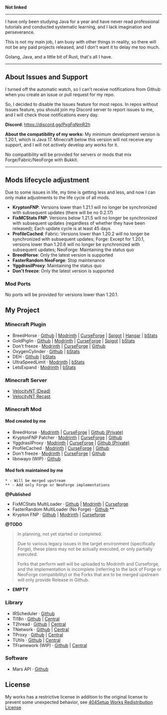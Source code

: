 **Not linked**

---

I have only been studying Java for a year and have never read professional tutorials and conducted systematic learning, and I lack imagination and perseverance.

This is not my main job, I am busy with other things in reality, so there will not be any paid projects released, and I don't want it to delay me too much.

Golang, Java, and a little bit of Rust, that's all I have.

---

## About Issues and Support

I turned off the automatic watch, so I can't receive notifications from Github when you create an issue or pull request for my repo. 

So, I decided to disable the Issues feature for most repos. In repos without Issues feature, you should join my Discord server to report issues to me, and I will check those notifications every day.

**Discord**: https://discord.gg/PxgFqNmR2h

**About the compatibility of my works:**
My minimum development version is 1.20.1, which is Java 17. Minecraft below this version will not receive any support, and I will not actively develop any works for it.

No compatibility will be provided for servers or mods that mix Forge/Fabric/NeoForge with Bukkit.

---


## Mods lifecycle adjustment
Due to some issues in life, my time is getting less and less, and now I can only make adjustments to the life cycle of all mods.

- **KryptonFNP**: Versions lower than 1.21.1 will no longer be synchronized with subsequent updates (there will be no 0.2.17)
- **FixMCStats FNP**: Versions below 1.21.5 will no longer be synchronized with subsequent updates (regardless of whether they have been released); Each update cycle is at least 45 days.
- **ProfileCached**:  Fabric: Versions lower than 1.20.2 will no longer be synchronized with subsequent updates; Forge: Except for 1.20.1, versions lower than 1.20.6 will no longer be synchronized with subsequent updates; NeoForge: Maintaining the status quo
- **BreedHorse**: Only the latest version is supported
- **FasterRandom NeoForge**: Stop maintenance
- **YggdrasilProxy**: Maintaining the status quo
- **Don't freeze**: Only the latest version is supported

### Mod Ports
No ports will be provided for versions lower than 1.20.1.

## My Project

### Minecraft Plugin
- BreedHorse · [Github](https://github.com/404Setup/BreedHorse) | [Modrinth](https://modrinth.com/plugin/breedhorse) | [CurseForge](https://www.curseforge.com/minecraft/bukkit-plugins/breedhorse) | [Spigot](https://www.spigotmc.org/resources/breedhorse.118704/) | [Hangar](https://hangar.papermc.io/Goal/BreedHorse) | [bStats](https://bstats.org/plugin/bukkit/BreedHorse/24077)
- GoldPiglin · [Github](https://github.com/404Setup/GoldPiglin) | [Modrinth](https://modrinth.com/plugin/goldpiglin) | [CurseForge](https://www.curseforge.com/minecraft/bukkit-plugins/goldpiglin) | [Spigot](https://www.spigotmc.org/resources/goldpiglin.120819/) | [bStats](https://bstats.org/plugin/bukkit/GoldPiglin/23906)
- Don't freeze · [Modrinth](https://modrinth.com/mod/dont-freeze) | [CurseForge](https://www.curseforge.com/minecraft/bukkit-plugins/dont-freeze) | [Github](https://github.com/404Setup/DontFreeze)
- OxygenCylinder · [Github](https://github.com/404Setup/OxygenCylinder) | [bStats](https://bstats.org/plugin/bukkit/OxygenCylinder/24165)
- DEH · [Github](https://github.com/404Setup/deh) | [bStats](https://bstats.org/plugin/bukkit/deh/24983)
- UltraSpeedLimit · [Modrinth](https://github.com/LevelTranic/UltraSpeedLimit) | [bStats](https://bstats.org/plugin/velocity/UltraSpeedLimit/23413)
- LetsExpand · [Modrinth](https://modrinth.com/plugin/lets-expand) | [bStats](https://bstats.org/plugin/bukkit/LetsExpand/25230)

### Minecraft Server
- [VelocityNT (Dead)](https://github.com/404Setup/VelocityNT)
- [VelocityNT Recast](https://github.com/404Setup/VelocityNT-Recast)

### Minecraft Mod
#### Mod created by me
- BreedHorse · [Modrinth](https://modrinth.com/plugin/breedhorse) | [CurseForge](https://www.curseforge.com/minecraft/mc-mods/breed-horse) | [Github (Private)](https://github.com/404Setup/BreedHorse-Mods)
- KryptonFNP Patcher · [Modrinth](https://modrinth.com/mod/kryptonfnp-patcher) | [CurseForge](https://www.curseforge.com/minecraft/mc-mods/kryptonfnp-patcher) | [Github](https://github.com/404Setup/FNP-Patcher)
- YggdrasilProxy · [Modrinth](https://modrinth.com/mod/yggdrasil-proxy) | [CurseForge](https://www.curseforge.com/minecraft/mc-mods/yggdrasil-proxy) | [Github (Private)](https://github.com/404Setup/YggdrasilProxy)
- ProfileCached · [Modrinth](https://modrinth.com/mod/profile-cached) | [CurseForge](https://www.curseforge.com/minecraft/mc-mods/profile-cached) | [Github](https://github.com/404Setup/ProfileCached)
- Don't freeze · [Modrinth](https://modrinth.com/mod/dont-freeze) | [CurseForge](https://www.curseforge.com/minecraft/mc-mods/dont-freeze) | [Github](https://github.com/404Setup/DontFreeze)
- libnwayo (WIP) · [Github](https://github.com/404Setup/libnwayo)

#### Mod fork maintained by me
```
* - Will be merged upstream
** - Add only Forge or NeoForge implementations
```

**@Published**
- FixMCStats MultiLoader · [Github](https://github.com/404Setup/FixMCStats-Multi) | [Modrinth](https://modrinth.com/mod/fixmcstats-fnp) | [Curseforge](https://www.curseforge.com/minecraft/mc-mods/fixmcstats-fnp)
- FasterRandom MultiLoader (No Forge) · [Github](https://github.com/404Setup/FastRandom-Multi) **
- Krypton FNP  · [Github](https://github.com/404Setup/KryptonFNP) | [Modrinth](https://modrinth.com/mod/krypton-fnp) | [Curseforge](https://www.curseforge.com/minecraft/mc-mods/krypton-fnp)

**@TODO**
> In planning, not yet started or completed.
> 
> Due to various legacy issues in the target environment (specifically Forge),
> these plans may not be actually executed, or only partially executed.
>
> Forks that perform well will be uploaded to Modrinth and Curseforge,
> and the implementation is incomplete (referring to the lack of Forge or
> NeoForge compatibility) or the Forks that are to be merged upstream will
> only provide Release in Github.

- **EMPTY**

### Library
- IRScheduler · [Github](https://github.com/404Setup/irs)
- TI18n · [Github](https://github.com/404Setup/t-i18n) | [Central](https://central.sonatype.com/artifact/one.tranic/t-i18n)
- T2hread · [Github](https://github.com/404Setup/t-thread) | [Central](https://central.sonatype.com/artifact/one.tranic/t-thread)
- TNetwork · [Github](https://github.com/404Setup/t-network) | [Central](https://central.sonatype.com/artifact/one.tranic/t-network)
- TProxy · [Github](https://github.com/404Setup/t-proxy) | [Central](https://central.sonatype.com/artifact/one.tranic/t-proxy)
- TUtils · [Github](https://github.com/404Setup/t-utils) | [Central](https://central.sonatype.com/artifact/one.tranic/t-utils)
- TFramework (WIP) · [Github](https://github.com/404Setup/t-base) | [Central](https://central.sonatype.com/artifact/one.tranic/t-base)

### Software
- Mars API · [Github](https://github.com/404Setup/Mars)

## License

My works has a restrictive license in addition to the original license to prevent some unexpected behavior, 
see [404Setup Works Redistribution License](https://github.com/404Setup/404Setup/blob/main/LICENSE.md)
